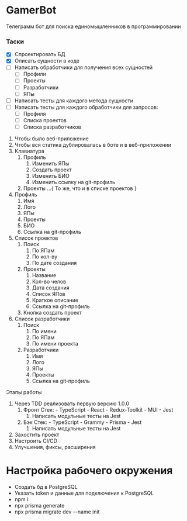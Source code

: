 # GamerBot

Телеграмм бот для поиска единомышленников в программировании

### Таски

- [x] Спроектировать БД
- [x] Описать сущности в коде
- [ ] Написать обработчики для получения всех сущностей
  - [ ] Профили
  - [ ] Проекты
  - [ ] Разработчики
  - [ ] ЯПы
- [ ] Написать тесты для каждого метода сущности
- [ ] Написать тесты для каждого обработчики для запросов:
  - [ ] Профиля
  - [ ] Списка проектов
  - [ ] Списка разработчиков

1. Чтобы было веб-приложение
2. Чтобы вся статика дублировалась в боте и в веб-приложении
3. Клавиатура
   1. Профиль
      1. Изменить ЯПы
      2. Создать проект
      3. Изменить БИО
      4. Изменить ссылку на git-профиль
   2. Проекты
      ...{ То же, что и в списке проектов }
4. Профиль
   1. Имя
   2. Лого
   3. ЯПы
   4. Проекты
   5. БИО
   6. Ссылка на git-профиль
5. Список проектов
   1. Поиск
      1. По ЯПам
      2. По кол-ву
      3. По дате создания
   2. Проекты
      1. Название
      2. Кол-во челов
      3. Дата создания
      4. Список ЯПов
      5. Краткое описание
      6. Ссылка на git-профиль
   3. Кнопка создать проект
6. Список разработчики
   1. Поиск
      1. По имени
      2. По ЯПам
      3. По имени проекта
   2. Разработчики
      1. Имя
      2. Лого
      3. ЯПы
      4. Проекты
      5. Ссылка на git-профиль

Этапы работы

1. Через TDD реализовать первую версию 1.0.0
   1. Фронт
      Стек: - TypeScript - React - Redux-Toolkit - MUI - Jest
      1. Написать модульные тесты на Jest
   2. Бэк
      Стек: - TypeScript - Grammy - Prisma - Jest
      1. Написать модульные тесты на Jest
2. Захостить проект
3. Настроить CI/CD
4. Улучшения, фиксы, расширения

# Настройка рабочего окружения

- Создать бд в PostgreSQL
- Указать token и данные для подключения к PostgreSQL
- npm i
- npx prisma generate
- npx prisma migrate dev --name init
